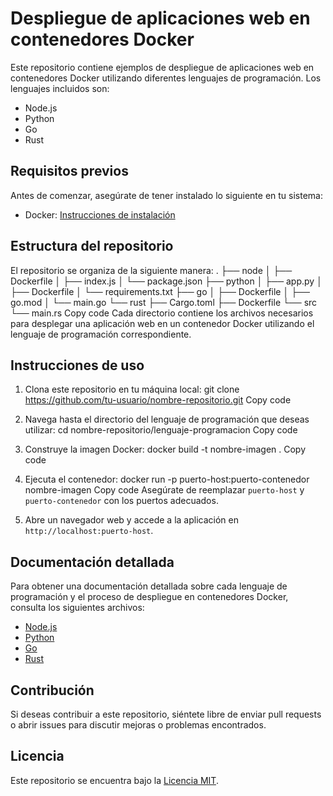 # Despliegue de aplicaciones web en contenedores Docker

Este repositorio contiene ejemplos de despliegue de aplicaciones web en contenedores Docker utilizando diferentes lenguajes de programación. Los lenguajes incluidos son:

- Node.js
- Python
- Go
- Rust

## Requisitos previos

Antes de comenzar, asegúrate de tener instalado lo siguiente en tu sistema:

- Docker: [Instrucciones de instalación](https://docs.docker.com/get-docker/)

## Estructura del repositorio

El repositorio se organiza de la siguiente manera:
.
├── node
│   ├── Dockerfile
│   ├── index.js
│   └── package.json
├── python
│   ├── app.py
│   ├── Dockerfile
│   └── requirements.txt
├── go
│   ├── Dockerfile
│   ├── go.mod
│   └── main.go
└── rust
├── Cargo.toml
├── Dockerfile
└── src
└── main.rs
Copy code
Cada directorio contiene los archivos necesarios para desplegar una aplicación web en un contenedor Docker utilizando el lenguaje de programación correspondiente.

## Instrucciones de uso

1. Clona este repositorio en tu máquina local:
git clone https://github.com/tu-usuario/nombre-repositorio.git
Copy code
2. Navega hasta el directorio del lenguaje de programación que deseas utilizar:
cd nombre-repositorio/lenguaje-programacion
Copy code
3. Construye la imagen Docker:
docker build -t nombre-imagen .
Copy code
4. Ejecuta el contenedor:
docker run -p puerto-host:puerto-contenedor nombre-imagen
Copy code
Asegúrate de reemplazar `puerto-host` y `puerto-contenedor` con los puertos adecuados.

5. Abre un navegador web y accede a la aplicación en `http://localhost:puerto-host`.

## Documentación detallada

Para obtener una documentación detallada sobre cada lenguaje de programación y el proceso de despliegue en contenedores Docker, consulta los siguientes archivos:

- [Node.js](node/README.md)
- [Python](python/README.md)
- [Go](go/README.md)
- [Rust](rust/README.md)

## Contribución

Si deseas contribuir a este repositorio, siéntete libre de enviar pull requests o abrir issues para discutir mejoras o problemas encontrados.

## Licencia

Este repositorio se encuentra bajo la [Licencia MIT](LICENSE).

